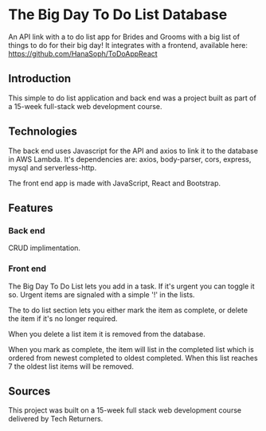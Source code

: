 # The Big Day To Do List Database
An API link with a to do list app for Brides and Grooms with a big list of things to do for their big day! It integrates with a frontend, available here: https://github.com/HanaSoph/ToDoAppReact

## Introduction
This simple to do list application and back end was a project built as part of a 15-week full-stack web development course. 

## Technologies
The back end uses Javascript for the API and axios to link it to the database in AWS Lambda. It's dependencies are: axios, body-parser, cors, express, mysql and serverless-http.

The front end app is made with JavaScript, React and Bootstrap.

## Features
### Back end
CRUD implimentation.

### Front end
The Big Day To Do List lets you add in a task. If it's urgent you can toggle it so. Urgent items are signaled with a simple '!' in the lists.

The to do list section lets you either mark the item as complete, or delete the item if it's no longer required.

When you delete a list item it is removed from the database.

When you mark as complete, the item will list in the completed list which is ordered from newest completed to oldest completed. When this list reaches 7 the oldest list items will be removed.

## Sources
This project was built on a 15-week full stack web development course delivered by Tech Returners.
